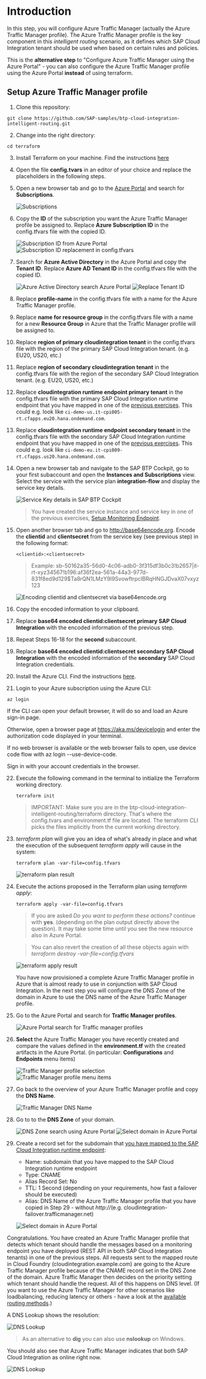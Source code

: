 # Introduction

In this step, you will configure Azure Traffic Manager (actually the Azure Traffic Manager profile). The Azure Traffic Manager profile is the key component in this *intelligent routing* scenario, as it defines which SAP Cloud Integration tenant should be used when based on certain rules and policies. 

This is the **alternative step** to "Configure Azure Traffic Manager using the Azure Portal" - you can also configure the Azure Traffic Manager profile using the Azure Portal **instead** of using terraform. 

## Setup Azure Traffic Manager profile

1. Clone this repository: 

```console
git clone https://github.com/SAP-samples/btp-cloud-integration-intelligent-routing.git
```

2. Change into the right directory: 

```console
cd terraform
```
3. Install Terraform on your machine. Find the instructions [here](https://learn.hashicorp.com/tutorials/terraform/install-cli#install-terraform)  

4. Open the file **config.tvars** in an editor of your choice and replace the placeholders in the following steps. 

5. Open a new browser tab and go to the [Azure Portal](http://portal.azure.com) and search for **Subscriptions**.

    ![Subscriptions](./images/01.png)

6. Copy the **ID** of the subscription you want the Azure Traffic Manager profile be assigned to. Replace **Azure Subscription ID** in the config.tfvars file with the copied ID. 
   
    ![Subscription ID from Azure Portal](./images/02.png)
    ![Subscription ID replacement in config.tfvars](./images/03.png)

7.  Search for **Azure Active Directory** in the Azure Portal and copy the **Tenant ID**. Replace **Azure AD Tenant ID** in the config.tfvars file with the copied ID. 

    ![Azure Active Directory search Azure Portal](./images/04.png)
    ![Replace Tenant ID](./images/05.png)

8. Replace **profile-name** in the config.tfvars file with a name for the Azure Traffic Manager profile. 

9. Replace **name for resource group** in the config.tfvars file with a name for a new **Resource Group** in Azure that the Traffic Manager profile will be assigned to. 

10. Replace **region of primary cloudintegration tenant** in the config.tfvars file with the region of the primary SAP Cloud Integration tenant. (e.g. EU20, US20, etc.)

11. Replace **region of secondary cloudintegration tenant** in the config.tfvars file with the region of the secondary SAP Cloud Integration tenant. (e.g. EU20, US20, etc.)

12. Replace **cloudintegration runtime endpoint primary tenant** in the config.tfvars file with the primary SAP Cloud Integration runtime endpoint that you have mapped in one of the [previous exercises](../03-MapCustomDomainRoutes/README.md#endpointmapping). This could e.g. look like `ci-demo-us.it-cpi005-rt.cfapps.eu20.hana.ondemand.com`.

13. Replace **cloudintegration runtime endpoint secondary tenant** in the config.tfvars file with the secondary SAP Cloud Integration runtime endpoint that you have mapped in one of the [previous exercises](../03-MapCustomDomainRoutes/README.md#endpointmapping). This could e.g. look like `ci-demo-eu.it-cpi009-rt.cfapps.us20.hana.ondemand.com`.

14. Open a new browser tab and navigate to the SAP BTP Cockpit, go to your first subaccount and open the **Instances and Subscriptions** view. Select the service with the service plan **integration-flow** and display the service key details. 

    ![Service Key details in SAP BTP Cockpit](./images/06.png)

    > You have created the service instance and service key in one of the previous exercises, [Setup Monitoring Endpoint](../02-SetupMonitoringEndpoint/README.md#servicekey).

15. Open another browser tab and go to <http://base64encode.org>. Encode the **clientid** and **clientsecret** from the service key (see previous step) in the following format: 

    ```
    <clientid>:<clientsecret>
    ```

    > Example: sb-50162a35-56d0-4c06-adb0-3f315df3b0c3!b2657|it-rt-xyz34567!b196:af36f2ea-561a-44a3-977d-831f8ed9d129$Ta8rQN1LMzY9l9SvowftrpclBRqHNGJDvaX07vxyz123

    ![Encoding clientid and clientsecret via base64encode.org](./images/07.png)


16. Copy the encoded information to your clipboard. 

17. Replace **base64 encoded clientid:clientsecret primary SAP Cloud Integration** with the encoded information of the previous step. 

18. Repeat Steps 16-18 for the **second** subaccount. 
    
19. Replace **base64 encoded clientid:clientsecret secondary SAP Cloud Integration** with the encoded information of the **secondary** SAP Cloud Integration credentials. 
   
20. Install the Azure CLI. Find the instructions [here](https://docs.microsoft.com/en-us/cli/azure/install-azure-cli). 
21. Login to your Azure subscription using the Azure CLI: 

```console
az login
```
If the CLI can open your default browser, it will do so and load an Azure sign-in page.

Otherwise, open a browser page at https://aka.ms/devicelogin and enter the authorization code displayed in your terminal.

If no web browser is available or the web browser fails to open, use device code flow with az login --use-device-code.

Sign in with your account credentials in the browser.

22. Execute the following command in the terminal to initialize the Terraform working directory.

    ```console
    terraform init
    ```

    > IMPORTANT: Make sure you are in the btp-cloud-integration-intelligent-routing/terraform directory. That's where the config.tvars and environment.tf file are located. The terraform CLI picks the files implicitly from the current working directory. 

23. *terraform plan* will give you an idea of what's already in place and what the execution of the subsequent *terraform apply* will cause in the system: 

    ```console
    terraform plan -var-file=config.tfvars
    ```

    ![terraform plan result](./images/08.png)

24. Execute the actions proposed in the Terraform plan using *terraform apply*:

    ```console
    terraform apply -var-file=config.tfvars
    ```

    > If you are asked *Do you want to perform these actions?* continue with **yes**. (depending on the plan output directly above the question). It may take some time until you see the new resource also in Azure Portal. 

    > You can also revert the creation of all these objects again with *terraform destroy -var-file=config.tfvars*

    ![terraform apply result](./images/09.png)

    You have now provisioned a complete Azure Traffic Manager profile in Azure that is almost ready to use in conjunction with SAP Cloud Integration. In the next step you will configure the DNS Zone of the domain in Azure to use the DNS name of the Azure Traffic Manager profile. 

25. Go to the Azure Portal and search for **Traffic Manager profiles**.

    ![Azure Portal search for Traffic manager profiles](./images/10.png)

26. **Select** the Azure Traffic Manager you have recently created and compare the values defined in the **environment.tf** with the created artifacts in the Azure Portal. (in particular: **Configurations** and **Endpoints** menu items)

    ![Traffic Manager profile selection](./images/11.png)
    ![Traffic Manager profile menu items](./images/12.png)

27. Go back to the overview of your Azure Traffic Manager profile and copy the **DNS Name**. 

    ![Traffic Manager DNS Name](./images/13.png)

28. Go to to the **DNS Zone** of your domain. 

    ![DNS Zone search using Azure Portal](./images/14.png)
    ![Select domain in Azure Portal](./images/15.png)

29. Create a record set for the subdomain that [you have mapped to the SAP Cloud Integration runtime endpoint](../03-MapCustomDomainRoutes/README.md#endpointmapping): 

    - Name: subdomain that you have mapped to the SAP Cloud Integration runtime endpoint
    - Type: CNAME
    - Alias Record Set: No
    - TTL: 1 Second (depending on your requirements, how fast a failover should be executed)
    - Alias: DNS Name of the Azure Traffic Manager profile that you have copied in Step 29 - without *http://*(e.g. cloudintegration-failover.trafficmanager.net)

    ![Select domain in Azure Portal](./images/16.png)

Congratulations. You have created an Azure Traffic Manager profile that detects which tenant should handle the messages based on a monitoring endpoint you have deployed (REST API in both SAP Cloud Integration tenants) in one of the previous steps. All requests sent to the mapped route in Cloud Foundry (cloudintegration.example.com) are going to the Azure Traffic Manager profile because of the CNAME record set in the DNS Zone of the domain. Azure Traffic Manager then decides on the priority setting which tenant should handle the request. All of this happens on DNS level. (If you want to use the Azure Traffic Manager for other scenarios like loadbalancing, reducing latency or others - have a look at the [available routing methods](https://docs.microsoft.com/en-us/azure/traffic-manager/traffic-manager-routing-methods).)

A DNS Lookup shows the resolution: 

![DNS Lookup](./images/17.png)

> As an alternative to **dig** you can also use **nslookup** on Windows. 

You should also see that Azure Traffic Manager indicates that both SAP Cloud Integration as online right now. 

![DNS Lookup](./images/18.png)
